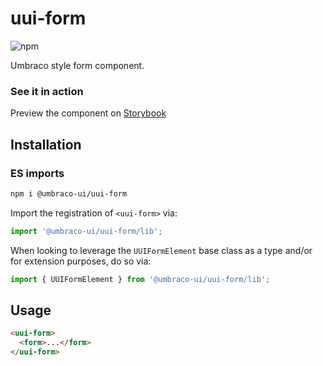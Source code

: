# uui-form

![npm](https://img.shields.io/npm/v/@umbraco-ui/uui-form?logoColor=%231B264F)

Umbraco style form component.

### See it in action

Preview the component on [Storybook](https://uui.umbraco.com/?path=/story/uui-form)

## Installation

### ES imports

```zsh
npm i @umbraco-ui/uui-form
```

Import the registration of `<uui-form>` via:

```javascript
import '@umbraco-ui/uui-form/lib';
```

When looking to leverage the `UUIFormElement` base class as a type and/or for extension purposes, do so via:

```javascript
import { UUIFormElement } from '@umbraco-ui/uui-form/lib';
```

## Usage

```html
<uui-form>
  <form>...</form>
</uui-form>
```
